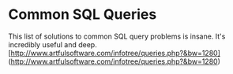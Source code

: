 # Common SQL Queries

This list of solutions to common SQL query problems is insane. It's incredibly
useful and deep. [http://www.artfulsoftware.com/infotree/queries.php?&bw=1280]
(http://www.artfulsoftware.com/infotree/queries.php?&bw=1280)


